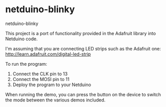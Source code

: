 netduino-blinky
===============

netduino-blinky

This project is a port of functionality provided in the Adafruit library into 
Netduino code. 

I'm assuming that you are connecting LED strips such as the Adafruit one:
http://learn.adafruit.com/digital-led-strip

To run the program:

1. Connect the CLK pin to 13
2. Connect the MOSI pin to 11
3. Deploy the program to your Netduino

When running the demo, you can press the button on the device to 
switch the mode between the various demos included.


